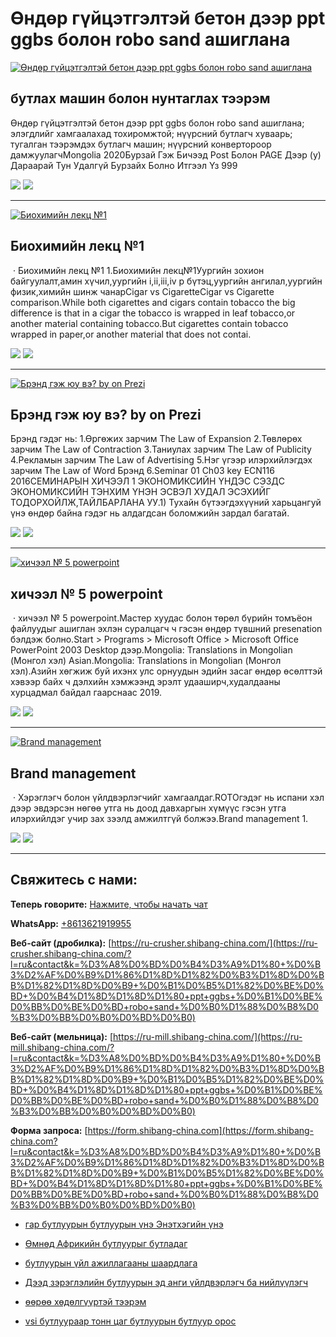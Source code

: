 # Өндөр гүйцэтгэлтэй бетон дээр ppt ggbs болон robo sand ашиглана

<a href="https://swt.shibang-china.com/?l=ru&img&k=%D3%A8%D0%BD%D0%B4%D3%A9%D1%80+%D0%B3%D2%AF%D0%B9%D1%86%D1%8D%D1%82%D0%B3%D1%8D%D0%BB%D1%82%D1%8D%D0%B9+%D0%B1%D0%B5%D1%82%D0%BE%D0%BD+%D0%B4%D1%8D%D1%8D%D1%80+ppt+ggbs+%D0%B1%D0%BE%D0%BB%D0%BE%D0%BD+robo+sand+%D0%B0%D1%88%D0%B8%D0%B3%D0%BB%D0%B0%D0%BD%D0%B0" target="_blank">![Өндөр гүйцэтгэлтэй бетон дээр ppt ggbs болон robo sand ашиглана](http://static.shibang-china.com/all-800x300/967.jpg)</a>

## бутлах машин болон нунтаглах тээрэм
Өндөр гүйцэтгэлтэй бетон дээр ppt ggbs болон robo sand ашиглана; элэгдлийг хамгаалахад тохиромжтой; нүүрсний бутлагч хуваарь; тугалган тээрэмдэх бутлагч машин; нүүрсний конвертороор дамжуулагчMongolia 2020Бурзай Гэж Бичээд Post Болон PAGE Дээр (y) Дараарай Тун Удалгүй Бурзайх Болно Итгээл Үз 999


<a href="https://whatsapp.shibangsoft.com/WhatsApp.php" target="_blank" title="WhatsApp">![](http://static.shibang-china.com/icon/whatsapp.png)</a> <a href="https://swt.shibang-china.com/?l=ru&icon&k=%D3%A8%D0%BD%D0%B4%D3%A9%D1%80+%D0%B3%D2%AF%D0%B9%D1%86%D1%8D%D1%82%D0%B3%D1%8D%D0%BB%D1%82%D1%8D%D0%B9+%D0%B1%D0%B5%D1%82%D0%BE%D0%BD+%D0%B4%D1%8D%D1%8D%D1%80+ppt+ggbs+%D0%B1%D0%BE%D0%BB%D0%BE%D0%BD+robo+sand+%D0%B0%D1%88%D0%B8%D0%B3%D0%BB%D0%B0%D0%BD%D0%B0" target="_blank">![](http://static.shibang-china.com/icon/chat-ru.png)</a>

---

<a href="https://swt.shibang-china.com/?l=ru&img&k=%D3%A8%D0%BD%D0%B4%D3%A9%D1%80+%D0%B3%D2%AF%D0%B9%D1%86%D1%8D%D1%82%D0%B3%D1%8D%D0%BB%D1%82%D1%8D%D0%B9+%D0%B1%D0%B5%D1%82%D0%BE%D0%BD+%D0%B4%D1%8D%D1%8D%D1%80+ppt+ggbs+%D0%B1%D0%BE%D0%BB%D0%BE%D0%BD+robo+sand+%D0%B0%D1%88%D0%B8%D0%B3%D0%BB%D0%B0%D0%BD%D0%B0" target="_blank">![Биохимийн лекц №1](http://static.shibang-china.com/all-800x300/307.jpg)</a>

## Биохимийн лекц №1
&nbsp;&#0183;&#32;Биохимийн лекц №1 1.Биохимийн лекц№1Уургийн зохион байгуулалт,амин хүчил,уургийн i,ii,iii,iv р бүтэц,уургийн ангилал,уургийн физик,химийн шинж чанарCigar vs CigaretteCigar vs Cigarette comparison.While both cigarettes and cigars contain tobacco the big difference is that in a cigar the tobacco is wrapped in leaf tobacco,or another material containing tobacco.But cigarettes contain tobacco wrapped in paper,or another material that does not contai.


<a href="https://whatsapp.shibangsoft.com/WhatsApp.php" target="_blank" title="WhatsApp">![](http://static.shibang-china.com/icon/whatsapp.png)</a> <a href="https://swt.shibang-china.com/?l=ru&icon&k=%D3%A8%D0%BD%D0%B4%D3%A9%D1%80+%D0%B3%D2%AF%D0%B9%D1%86%D1%8D%D1%82%D0%B3%D1%8D%D0%BB%D1%82%D1%8D%D0%B9+%D0%B1%D0%B5%D1%82%D0%BE%D0%BD+%D0%B4%D1%8D%D1%8D%D1%80+ppt+ggbs+%D0%B1%D0%BE%D0%BB%D0%BE%D0%BD+robo+sand+%D0%B0%D1%88%D0%B8%D0%B3%D0%BB%D0%B0%D0%BD%D0%B0" target="_blank">![](http://static.shibang-china.com/icon/chat-ru.png)</a>

---

<a href="https://swt.shibang-china.com/?l=ru&img&k=%D3%A8%D0%BD%D0%B4%D3%A9%D1%80+%D0%B3%D2%AF%D0%B9%D1%86%D1%8D%D1%82%D0%B3%D1%8D%D0%BB%D1%82%D1%8D%D0%B9+%D0%B1%D0%B5%D1%82%D0%BE%D0%BD+%D0%B4%D1%8D%D1%8D%D1%80+ppt+ggbs+%D0%B1%D0%BE%D0%BB%D0%BE%D0%BD+robo+sand+%D0%B0%D1%88%D0%B8%D0%B3%D0%BB%D0%B0%D0%BD%D0%B0" target="_blank">![Брэнд гэж юу вэ? by on Prezi](http://static.shibang-china.com/all-800x300/538.jpg)</a>

## Брэнд гэж юу вэ? by on Prezi
Брэнд гэдэг нь: 1.Өргөжих зарчим The Law of Expansion 2.Төвлөрөх зарчим The Law of Contraction 3.Таниулах зарчим The Law of Publicity 4.Рекламын зарчим The Law of Advertising 5.Нэг үгээр илэрхийлэгдэх зарчим The Law of Word Брэнд 6.Seminar 01 Ch03 key ECN116 2016СЕМИНАРЫН ХИЧЭЭЛ 1 ЭКОНОМИКСИЙН ҮНДЭС СЭЗДС ЭКОНОМИКСИЙН ТЭНХИМ ҮНЭН ЭСВЭЛ ХУДАЛ ЭСЭХИЙГ ТОДОРХОЙЛЖ,ТАЙЛБАРЛАНА УУ.1) Тухайн бүтээгдэхүүний харьцангуй үнэ өндөр байна гэдэг нь алдагдсан боломжийн зардал багатай.


<a href="https://whatsapp.shibangsoft.com/WhatsApp.php" target="_blank" title="WhatsApp">![](http://static.shibang-china.com/icon/whatsapp.png)</a> <a href="https://swt.shibang-china.com/?l=ru&icon&k=%D3%A8%D0%BD%D0%B4%D3%A9%D1%80+%D0%B3%D2%AF%D0%B9%D1%86%D1%8D%D1%82%D0%B3%D1%8D%D0%BB%D1%82%D1%8D%D0%B9+%D0%B1%D0%B5%D1%82%D0%BE%D0%BD+%D0%B4%D1%8D%D1%8D%D1%80+ppt+ggbs+%D0%B1%D0%BE%D0%BB%D0%BE%D0%BD+robo+sand+%D0%B0%D1%88%D0%B8%D0%B3%D0%BB%D0%B0%D0%BD%D0%B0" target="_blank">![](http://static.shibang-china.com/icon/chat-ru.png)</a>

---

<a href="https://swt.shibang-china.com/?l=ru&img&k=%D3%A8%D0%BD%D0%B4%D3%A9%D1%80+%D0%B3%D2%AF%D0%B9%D1%86%D1%8D%D1%82%D0%B3%D1%8D%D0%BB%D1%82%D1%8D%D0%B9+%D0%B1%D0%B5%D1%82%D0%BE%D0%BD+%D0%B4%D1%8D%D1%8D%D1%80+ppt+ggbs+%D0%B1%D0%BE%D0%BB%D0%BE%D0%BD+robo+sand+%D0%B0%D1%88%D0%B8%D0%B3%D0%BB%D0%B0%D0%BD%D0%B0" target="_blank">![хичээл № 5 powerpoint](http://static.shibang-china.com/all-800x300/968.jpg)</a>

## хичээл № 5 powerpoint
&nbsp;&#0183;&#32;хичээл № 5 powerpoint.Мастер хуудас болон төрөл бүрийн томъёон файлуудыг ашиглан эхлэн суралцагч ч гэсэн өндөр түвшний presenation бэлдэж болно.Start &gt; Programs &gt; Microsoft Office &gt; Microsoft Office PowerPoint 2003 Desktop дээр.Mongolia: Translations in Mongolian (Монгол хэл) Asian.Mongolia: Translations in Mongolian (Монгол хэл).Азийн хөгжиж буй ихэнх улс орнуудын эдийн засаг өндөр өсөлттэй хэвээр байх ч дэлхийн хэмжээнд эрэлт удааширч,худалдааны хурцадмал байдал гаарснаас 2019.


<a href="https://whatsapp.shibangsoft.com/WhatsApp.php" target="_blank" title="WhatsApp">![](http://static.shibang-china.com/icon/whatsapp.png)</a> <a href="https://swt.shibang-china.com/?l=ru&icon&k=%D3%A8%D0%BD%D0%B4%D3%A9%D1%80+%D0%B3%D2%AF%D0%B9%D1%86%D1%8D%D1%82%D0%B3%D1%8D%D0%BB%D1%82%D1%8D%D0%B9+%D0%B1%D0%B5%D1%82%D0%BE%D0%BD+%D0%B4%D1%8D%D1%8D%D1%80+ppt+ggbs+%D0%B1%D0%BE%D0%BB%D0%BE%D0%BD+robo+sand+%D0%B0%D1%88%D0%B8%D0%B3%D0%BB%D0%B0%D0%BD%D0%B0" target="_blank">![](http://static.shibang-china.com/icon/chat-ru.png)</a>

---

<a href="https://swt.shibang-china.com/?l=ru&img&k=%D3%A8%D0%BD%D0%B4%D3%A9%D1%80+%D0%B3%D2%AF%D0%B9%D1%86%D1%8D%D1%82%D0%B3%D1%8D%D0%BB%D1%82%D1%8D%D0%B9+%D0%B1%D0%B5%D1%82%D0%BE%D0%BD+%D0%B4%D1%8D%D1%8D%D1%80+ppt+ggbs+%D0%B1%D0%BE%D0%BB%D0%BE%D0%BD+robo+sand+%D0%B0%D1%88%D0%B8%D0%B3%D0%BB%D0%B0%D0%BD%D0%B0" target="_blank">![Brand management](http://static.shibang-china.com/all-800x300/660.jpg)</a>

## Brand management
&nbsp;&#0183;&#32;Хэрэглэгч болон үйлдвэрлэгчийг хамгаалдаг.ROTOгэдэг нь испани хэл дээр эвдэрсэн нөгөө утга нь доод давхаргын хүмүүс гэсэн утга илэрхийлдэг учир зах зээлд амжилтгүй болжээ.Brand management 1.

<a href="https://whatsapp.shibangsoft.com/WhatsApp.php" target="_blank" title="WhatsApp">![](http://static.shibang-china.com/icon/whatsapp.png)</a> <a href="https://swt.shibang-china.com/?l=ru&icon&k=%D3%A8%D0%BD%D0%B4%D3%A9%D1%80+%D0%B3%D2%AF%D0%B9%D1%86%D1%8D%D1%82%D0%B3%D1%8D%D0%BB%D1%82%D1%8D%D0%B9+%D0%B1%D0%B5%D1%82%D0%BE%D0%BD+%D0%B4%D1%8D%D1%8D%D1%80+ppt+ggbs+%D0%B1%D0%BE%D0%BB%D0%BE%D0%BD+robo+sand+%D0%B0%D1%88%D0%B8%D0%B3%D0%BB%D0%B0%D0%BD%D0%B0" target="_blank">![](http://static.shibang-china.com/icon/chat-ru.png)</a>

---
## Свяжитесь с нами:

**Теперь говорите:** [Нажмите, чтобы начать чат](https://swt.shibang-china.com?l=ru&contact&k=%D3%A8%D0%BD%D0%B4%D3%A9%D1%80+%D0%B3%D2%AF%D0%B9%D1%86%D1%8D%D1%82%D0%B3%D1%8D%D0%BB%D1%82%D1%8D%D0%B9+%D0%B1%D0%B5%D1%82%D0%BE%D0%BD+%D0%B4%D1%8D%D1%8D%D1%80+ppt+ggbs+%D0%B1%D0%BE%D0%BB%D0%BE%D0%BD+robo+sand+%D0%B0%D1%88%D0%B8%D0%B3%D0%BB%D0%B0%D0%BD%D0%B0)

**WhatsApp:**  [+8613621919955](https://whatsapp.shibangsoft.com/WhatsApp.php)

**Веб-сайт (дробилка):** [https://ru-crusher.shibang-china.com/](https://ru-crusher.shibang-china.com/?l=ru&contact&k=%D3%A8%D0%BD%D0%B4%D3%A9%D1%80+%D0%B3%D2%AF%D0%B9%D1%86%D1%8D%D1%82%D0%B3%D1%8D%D0%BB%D1%82%D1%8D%D0%B9+%D0%B1%D0%B5%D1%82%D0%BE%D0%BD+%D0%B4%D1%8D%D1%8D%D1%80+ppt+ggbs+%D0%B1%D0%BE%D0%BB%D0%BE%D0%BD+robo+sand+%D0%B0%D1%88%D0%B8%D0%B3%D0%BB%D0%B0%D0%BD%D0%B0)

**Веб-сайт (мельница):** [https://ru-mill.shibang-china.com/](https://ru-mill.shibang-china.com/?l=ru&contact&k=%D3%A8%D0%BD%D0%B4%D3%A9%D1%80+%D0%B3%D2%AF%D0%B9%D1%86%D1%8D%D1%82%D0%B3%D1%8D%D0%BB%D1%82%D1%8D%D0%B9+%D0%B1%D0%B5%D1%82%D0%BE%D0%BD+%D0%B4%D1%8D%D1%8D%D1%80+ppt+ggbs+%D0%B1%D0%BE%D0%BB%D0%BE%D0%BD+robo+sand+%D0%B0%D1%88%D0%B8%D0%B3%D0%BB%D0%B0%D0%BD%D0%B0)

**Форма запроса:** [https://form.shibang-china.com](https://form.shibang-china.com?l=ru&contact&k=%D3%A8%D0%BD%D0%B4%D3%A9%D1%80+%D0%B3%D2%AF%D0%B9%D1%86%D1%8D%D1%82%D0%B3%D1%8D%D0%BB%D1%82%D1%8D%D0%B9+%D0%B1%D0%B5%D1%82%D0%BE%D0%BD+%D0%B4%D1%8D%D1%8D%D1%80+ppt+ggbs+%D0%B1%D0%BE%D0%BB%D0%BE%D0%BD+robo+sand+%D0%B0%D1%88%D0%B8%D0%B3%D0%BB%D0%B0%D0%BD%D0%B0)

* [гар бутлуурын бутлуурын үнэ Энэтхэгийн үнэ](../128/%D0%B3%D0%B0%D1%80%20%D0%B1%D1%83%D1%82%D0%BB%D1%83%D1%83%D1%80%D1%8B%D0%BD%20%D0%B1%D1%83%D1%82%D0%BB%D1%83%D1%83%D1%80%D1%8B%D0%BD%20%D2%AF%D0%BD%D1%8D%20%D0%AD%D0%BD%D1%8D%D1%82%D1%85%D1%8D%D0%B3%D0%B8%D0%B9%D0%BD%20%D2%AF%D0%BD%D1%8D.md)

* [Өмнөд Африкийн бутлуурыг бутладаг](../130/%D3%A8%D0%BC%D0%BD%D3%A9%D0%B4%20%D0%90%D1%84%D1%80%D0%B8%D0%BA%D0%B8%D0%B9%D0%BD%20%D0%B1%D1%83%D1%82%D0%BB%D1%83%D1%83%D1%80%D1%8B%D0%B3%20%D0%B1%D1%83%D1%82%D0%BB%D0%B0%D0%B4%D0%B0%D0%B3.md)

* [бутлуурын үйл ажиллагааны шаардлага](../128/%D0%B1%D1%83%D1%82%D0%BB%D1%83%D1%83%D1%80%D1%8B%D0%BD%20%D2%AF%D0%B9%D0%BB%20%D0%B0%D0%B6%D0%B8%D0%BB%D0%BB%D0%B0%D0%B3%D0%B0%D0%B0%D0%BD%D1%8B%20%D1%88%D0%B0%D0%B0%D1%80%D0%B4%D0%BB%D0%B0%D0%B3%D0%B0.md)

* [Дээд зэрэглэлийн бутлуурын эд анги үйлдвэрлэгч ба нийлүүлэгч](../129/%D0%94%D1%8D%D1%8D%D0%B4%20%D0%B7%D1%8D%D1%80%D1%8D%D0%B3%D0%BB%D1%8D%D0%BB%D0%B8%D0%B9%D0%BD%20%D0%B1%D1%83%D1%82%D0%BB%D1%83%D1%83%D1%80%D1%8B%D0%BD%20%D1%8D%D0%B4%20%D0%B0%D0%BD%D0%B3%D0%B8%20%D2%AF%D0%B9%D0%BB%D0%B4%D0%B2%D1%8D%D1%80%D0%BB%D1%8D%D0%B3%D1%87%20%D0%B1%D0%B0%20%D0%BD%D0%B8%D0%B9%D0%BB%D2%AF%D2%AF%D0%BB%D1%8D%D0%B3%D1%87.md)

* [өөрөө хөдөлгүүртэй тээрэм](../127/%D3%A9%D3%A9%D1%80%D3%A9%D3%A9%20%D1%85%D3%A9%D0%B4%D3%A9%D0%BB%D0%B3%D2%AF%D2%AF%D1%80%D1%82%D1%8D%D0%B9%20%D1%82%D1%8D%D1%8D%D1%80%D1%8D%D0%BC.md)

* [vsi бутлуураар тонн цаг бутлуурын бутлуур орос](../128/vsi%20%D0%B1%D1%83%D1%82%D0%BB%D1%83%D1%83%D1%80%D0%B0%D0%B0%D1%80%20%D1%82%D0%BE%D0%BD%D0%BD%20%D1%86%D0%B0%D0%B3%20%D0%B1%D1%83%D1%82%D0%BB%D1%83%D1%83%D1%80%D1%8B%D0%BD%20%D0%B1%D1%83%D1%82%D0%BB%D1%83%D1%83%D1%80%20%D0%BE%D1%80%D0%BE%D1%81.md)